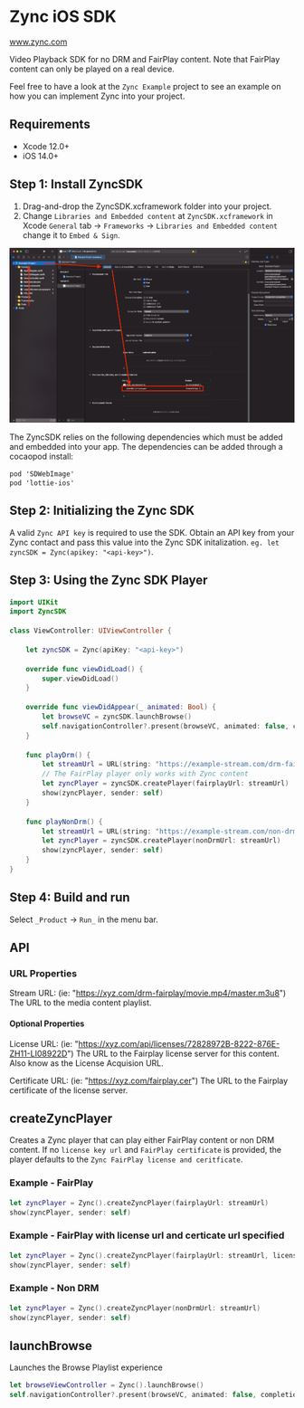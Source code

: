 # Zync iOS SDK
www.zync.com

Video Playback SDK for no DRM and FairPlay content. Note that FairPlay content can only be played on a real device.

Feel free to have a look at the `Zync Example` project to see an example on how you can implement Zync into your project.

## Requirements

- Xcode 12.0+
- iOS 14.0+

## **Step 1:** Install ZyncSDK

1. Drag-and-drop the ZyncSDK.xcframework folder into your project.
1. Change `Libraries and Embedded content` at `ZyncSDK.xcframework` in Xcode `General` tab -> `Frameworks` -> `Libraries and Embedded content` change it to `Embed & Sign`.

![Alt Text](Documentation/Zync_SDK_Install.png)

The ZyncSDK relies on the following dependencies which must be added and embedded into your app. The dependencies can be added through a cocaopod install:

```
pod 'SDWebImage'
pod 'lottie-ios'
```

## **Step 2:** Initializing the Zync SDK

A valid `Zync API key` is required to use the SDK. Obtain an API key from your Zync contact and pass this value into the Zync SDK initalization. `eg. let zyncSDK = Zync(apikey: "<api-key>")`.

## **Step 3:** Using the Zync SDK Player

```swift
import UIKit
import ZyncSDK

class ViewController: UIViewController {

    let zyncSDK = Zync(apiKey: "<api-key>")

    override func viewDidLoad() {
        super.viewDidLoad()
    }

    override func viewDidAppear(_ animated: Bool) {
        let browseVC = zyncSDK.launchBrowse()
        self.navigationController?.present(browseVC, animated: false, completion: nil)
    }

    func playDrm() {
        let streamUrl = URL(string: "https://example-stream.com/drm-fairplay/sampleVideo/master.m3u8")!
        // The FairPlay player only works with Zync content
        let zyncPlayer = zyncSDK.createPlayer(fairplayUrl: streamUrl)
        show(zyncPlayer, sender: self)
    }

    func playNonDrm() {
        let streamUrl = URL(string: "https://example-stream.com/non-drm/sampleVideo/master.m3u8")!
        let zyncPlayer = zyncSDK.createPlayer(nonDrmUrl: streamUrl)
        show(zyncPlayer, sender: self)
    }
}
```

## **Step 4:** Build and run

Select `_Product` -> `Run_` in the menu bar.

## API

### URL Properties

Stream URL: (ie: "https://xyz.com/drm-fairplay/movie.mp4/master.m3u8")
The URL to the media content playlist. 

#### Optional Properties
License URL: (ie: "https://xyz.com/api/licenses/72828972B-8222-876E-ZH11-LI08922D")
The URL to the Fairplay license server for this content. Also know as the License Acquision URL.

Certificate URL: (ie: "https://xyz.com/fairplay.cer")
The URL to the Fairplay certificate of the license server.

## createZyncPlayer

Creates a Zync player that can play either FairPlay content or non DRM content. If no `license key url` and `FairPlay certificate` is provided, the player defaults to the `Zync FairPlay license and ceritficate`.

### Example - FairPlay

```swift
let zyncPlayer = Zync().createZyncPlayer(fairplayUrl: streamUrl)
show(zyncPlayer, sender: self)
```

### Example - FairPlay with license url and certicate url specified

```swift
let zyncPlayer = Zync().createZyncPlayer(fairplayUrl: streamUrl, licenseUrl: licenseUrl, certificateUrl: certificateUrl)
show(zyncPlayer, sender: self)
```

### Example - Non DRM

```swift
let zyncPlayer = Zync().createZyncPlayer(nonDrmUrl: streamUrl)
show(zyncPlayer, sender: self)
```

## launchBrowse

Launches the Browse Playlist experience

```swift
let browseViewController = Zync().launchBrowse()
self.navigationController?.present(browseVC, animated: false, completion: nil)
```
